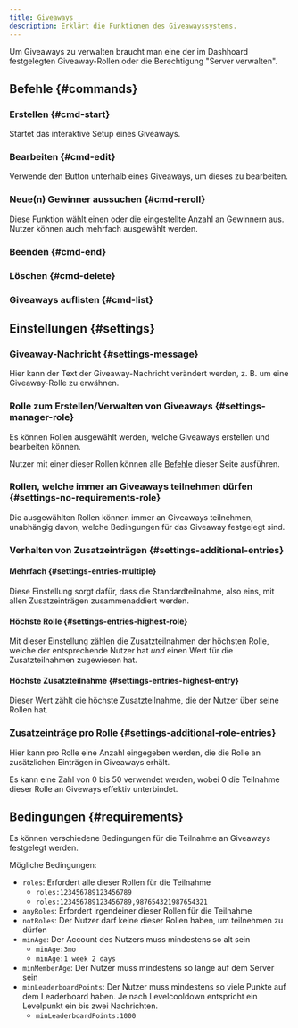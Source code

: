 ```yaml
---
title: Giveaways
description: Erklärt die Funktionen des Giveawayssystems.
---
```


Um Giveaways zu verwalten braucht man eine der im Dashhoard festgelegten Giveaway-Rollen oder die Berechtigung "Server verwalten".

## Befehle {#commands}

### Erstellen {#cmd-start}

Startet das interaktive Setup eines Giveaways.

<Command name="giveaway start"></Command>

### Bearbeiten {#cmd-edit}

Verwende den Button unterhalb eines Giveaways, um dieses zu bearbeiten.

### Neue(n) Gewinner aussuchen {#cmd-reroll}

<Command name="giveaway reroll" slash="message:Nachrichten-ID" message="<Nachrichten-ID>"></Command>

Diese Funktion wählt einen oder die eingestellte Anzahl an Gewinnern aus. Nutzer können auch mehrfach ausgewählt werden.

### Beenden {#cmd-end}

<Command name="giveaway end" slash="message:Nachrichten-ID" message="<Nachrichten-ID>"></Command>

### Löschen {#cmd-delete}

<Command name="giveaway delete" slash="message:Nachrichten-ID" message="<Nachrichten-ID>"></Command>

### Giveaways auflisten {#cmd-list}

<Command name="giveaway list"></Command>

## Einstellungen {#settings}

### Giveaway-Nachricht {#settings-message}

Hier kann der Text der Giveaway-Nachricht verändert werden, z. B. um eine Giveaway-Rolle zu erwähnen.

### Rolle zum Erstellen/Verwalten von Giveaways {#settings-manager-role}

Es können Rollen ausgewählt werden, welche Giveaways erstellen und bearbeiten können.

Nutzer mit einer dieser Rollen können alle [Befehle](#commands) dieser Seite ausführen.

### Rollen, welche immer an Giveaways teilnehmen dürfen {#settings-no-requirements-role}

Die ausgewählten Rollen können immer an Giveaways teilnehmen, unabhängig davon, welche Bedingungen für das Giveaway festgelegt sind.

### Verhalten von Zusatzeinträgen {#settings-additional-entries}

#### Mehrfach {#settings-entries-multiple}

Diese Einstellung sorgt dafür, dass die Standardteilnahme, also eins, mit allen Zusatzeinträgen zusammenaddiert werden.

#### Höchste Rolle {#settings-entries-highest-role}

Mit dieser Einstellung zählen die Zusatzteilnahmen der höchsten Rolle, welche der entsprechende Nutzer hat *und* einen Wert für die Zusatzteilnahmen zugewiesen hat.

#### Höchste Zusatzteilnahme {#settings-entries-highest-entry}

Dieser Wert zählt die höchste Zusatzteilnahme, die der Nutzer über seine Rollen hat.

### Zusatzeinträge pro Rolle {#settings-additional-role-entries}

Hier kann pro Rolle eine Anzahl eingegeben werden, die die Rolle an zusätzlichen Einträgen in Giveaways erhält.

Es kann eine Zahl von 0 bis 50 verwendet werden, wobei 0 die Teilnahme dieser Rolle an Giveways effektiv unterbindet.

## Bedingungen {#requirements}

Es können verschiedene Bedingungen für die Teilnahme an Giveaways festgelegt werden.

Mögliche Bedingungen:
- `roles`: Erfordert alle dieser Rollen für die Teilnahme
	- `roles:123456789123456789`
	- `roles:123456789123456789,987654321987654321`
- `anyRoles`: Erfordert irgendeiner dieser Rollen für die Teilnahme
- `notRoles`: Der Nutzer darf keine dieser Rollen haben, um teilnehmen zu dürfen
- `minAge`: Der Account des Nutzers muss mindestens so alt sein
	- `minAge:3mo`
	- `minAge:1 week 2 days`
- `minMemberAge`: Der Nutzer muss mindestens so lange auf dem Server sein
- `minLeaderboardPoints`: Der Nutzer muss mindestens so viele Punkte auf dem Leaderboard haben. Je nach Levelcooldown entspricht ein Levelpunkt ein bis zwei Nachrichten.
	- `minLeaderboardPoints:1000`
